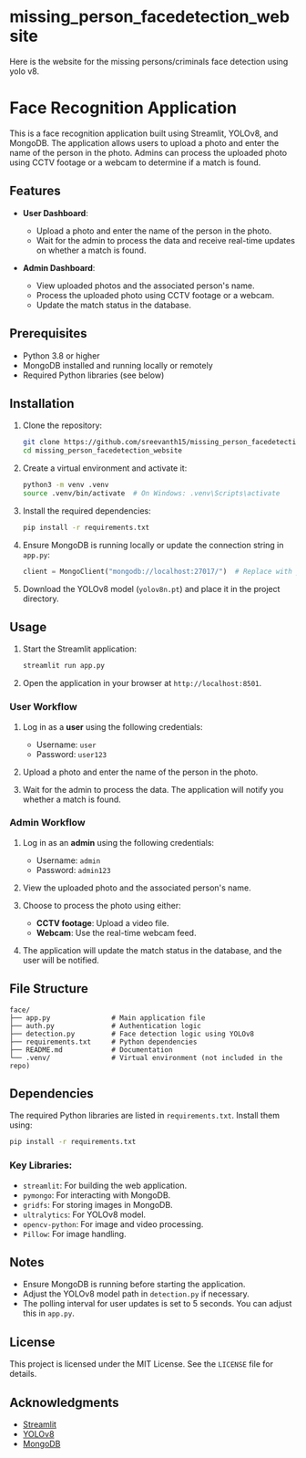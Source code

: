 # missing_person_facedetection_website
Here is the website for the missing persons/criminals face detection using yolo v8.
# Face Recognition Application

This is a face recognition application built using Streamlit, YOLOv8, and MongoDB. The application allows users to upload a photo and enter the name of the person in the photo. Admins can process the uploaded photo using CCTV footage or a webcam to determine if a match is found.

## Features

- **User Dashboard**:
  - Upload a photo and enter the name of the person in the photo.
  - Wait for the admin to process the data and receive real-time updates on whether a match is found.

- **Admin Dashboard**:
  - View uploaded photos and the associated person's name.
  - Process the uploaded photo using CCTV footage or a webcam.
  - Update the match status in the database.

## Prerequisites

- Python 3.8 or higher
- MongoDB installed and running locally or remotely
- Required Python libraries (see below)

## Installation

1. Clone the repository:
   ```bash
   git clone https://github.com/sreevanth15/missing_person_facedetection_website.git
   cd missing_person_facedetection_website
   ```

2. Create a virtual environment and activate it:
   ```bash
   python3 -m venv .venv
   source .venv/bin/activate  # On Windows: .venv\Scripts\activate
   ```

3. Install the required dependencies:
   ```bash
   pip install -r requirements.txt
   ```

4. Ensure MongoDB is running locally or update the connection string in `app.py`:
   ```python
   client = MongoClient("mongodb://localhost:27017/")  # Replace with your MongoDB connection string
   ```

5. Download the YOLOv8 model (`yolov8n.pt`) and place it in the project directory.

## Usage

1. Start the Streamlit application:
   ```bash
   streamlit run app.py
   ```

2. Open the application in your browser at `http://localhost:8501`.

### User Workflow

1. Log in as a **user** using the following credentials:
   - Username: `user`
   - Password: `user123`

2. Upload a photo and enter the name of the person in the photo.

3. Wait for the admin to process the data. The application will notify you whether a match is found.

### Admin Workflow

1. Log in as an **admin** using the following credentials:
   - Username: `admin`
   - Password: `admin123`

2. View the uploaded photo and the associated person's name.

3. Choose to process the photo using either:
   - **CCTV footage**: Upload a video file.
   - **Webcam**: Use the real-time webcam feed.

4. The application will update the match status in the database, and the user will be notified.

## File Structure

```
face/
├── app.py               # Main application file
├── auth.py              # Authentication logic
├── detection.py         # Face detection logic using YOLOv8
├── requirements.txt     # Python dependencies
├── README.md            # Documentation
└── .venv/               # Virtual environment (not included in the repo)
```

## Dependencies

The required Python libraries are listed in `requirements.txt`. Install them using:
```bash
pip install -r requirements.txt
```

### Key Libraries:
- `streamlit`: For building the web application.
- `pymongo`: For interacting with MongoDB.
- `gridfs`: For storing images in MongoDB.
- `ultralytics`: For YOLOv8 model.
- `opencv-python`: For image and video processing.
- `Pillow`: For image handling.

## Notes

- Ensure MongoDB is running before starting the application.
- Adjust the YOLOv8 model path in `detection.py` if necessary.
- The polling interval for user updates is set to 5 seconds. You can adjust this in `app.py`.

## License

This project is licensed under the MIT License. See the `LICENSE` file for details.

## Acknowledgments

- [Streamlit](https://streamlit.io/)
- [YOLOv8](https://github.com/ultralytics/ultralytics)
- [MongoDB](https://www.mongodb.com/)
